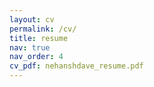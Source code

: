```yaml
---
layout: cv
permalink: /cv/
title: resume
nav: true
nav_order: 4
cv_pdf: nehanshdave_resume.pdf
---
```

